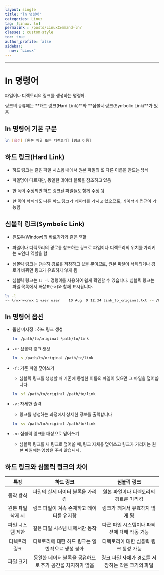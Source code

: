 ```yaml
---
layout: single
title: "ln 명령어"
categories: Linux
tag: [Linux, ln]
permalink : /posts/LinuxCommand-ln/
classes : custom-style
toc: true
author_profile: false
sidebar:
  nav: "Linux"
---
```


<hr>

# ln 명령어

파일이나 디렉토리의 링크를 생성하는 명령어.

링크의 종류에는 **하드 링크(Hard Link)**와 **심볼릭 링크(Symbolic Link)**가 있음

## ln 명령어 기본 구문

```bash
ln [옵션] [원본 파일 또는 디렉토리] [링크 이름]
```

## 하드 링크(Hard Link)

- 하드 링크는 같은 파일 시스템 내에서 원본 파일의 또 다른 이름을 만드는 방식

- 파일명이 다르지만, 동일한 데이터 블록을 참조하고 있음

- 한 쪽이 수정되면 하드 링크된 파일들도 함께 수정 됨

- 한 쪽이 삭제되도 다른 하드 링크가 데이터를 가지고 있으므로, 데이터에 접근이 가능함

## 심볼릭 링크(Symbolic Link)

- 윈도우(Window)의 바로가기와 같은 역할

- 파일이나 디렉토리의 경로를 참조하는 링크로 파일이나 디렉토리의 위치를 가리키는 포인터 역할을 함

- 심볼릭 링크는 단순히 경로를 저장하고 있을 뿐이므로, 원본 파일이 삭제되거나 경로가 바뀌면 링크가 유효하지 않게 됨

- 심볼릭 링크는 `ls -l` 명령어를 사용하여 쉽게 확인할 수 있습니다. 심볼릭 링크는 파일 목록에서 화살표(->)와 함께 표시됩니다.

```bash
ls -l
>> lrwxrwxrwx 1 user user    18 Aug  9 12:34 link_to_original.txt -> /home/user/original.txt
```

## ln 명령어 옵션

- 옵션 미지정 : 하드 링크 생성

  ```bash
  ln  /path/to/original /path/to/link
  ```

- `-s` : 심볼릭 링크 생성

  ```bash
  ln -s /path/to/original /path/to/link
  ```

- `-f` : 기존 파일 덮어쓰기

  - 심볼릭 링크를 생성할 때 기존에 동일한 이름의 파일이 있으면 그 파일을 덮어씁니다.

  ```bash
  ln -sf /path/to/original /path/to/link
  ```

- `-v` : 자세한 출력

  - 링크를 생성하는 과정에서 상세한 정보를 출력합니다

  ```bash
  ln -sv /path/to/original /path/to/link
  ```

- `-n` : 심볼릭 링크를 대상으로 덮어쓰기

  - 심볼릭 링크를 새 링크로 덮어쓸 때, 링크 자체를 덮어쓰고 링크가 가리키는 원본 파일에는 영향을 주지 않습니다.


## 하드 링크와 심볼릭 링크의 차이

|        특징       |                         하드 링크                         |                    심볼릭 링크                    |
|:-----------------:|:---------------------------------------------------------:|:-------------------------------------------------:|
|     동작 방식     |              파일의 실제 데이터 블록을 가리킴             |       원본 파일이나 디렉토리의 경로를 가리킴      |
| 원본 파일 삭제 시 |         링크 파일이 계속 존재하고 데이터를 유지함         |           링크가 깨져서 유효하지 않게 됨          |
|  파일 시스템 제한 |               같은 파일 시스템 내에서만 동작              |    다른 파일 시스템이나 파티션에 대해 작동 가능   |
|   디렉토리 링크   |      디렉토리에 대한 하드 링크는 일반적으로 생성 불가     |       디렉토리에 대한 심볼릭 링크 생성 가능       |
|     파일 크기     | 동일한 데이터 블록을 공유하므로 추가 공간을 차지하지 않음 | 링크 파일 자체가 경로를 저장하는 작은 크기의 파일 |